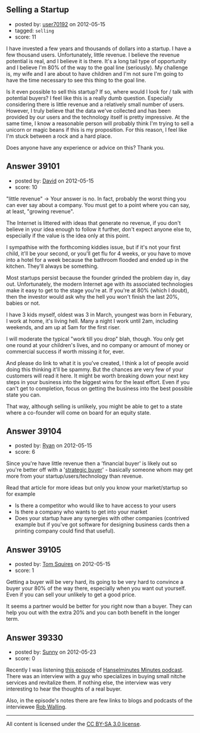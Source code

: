## Selling a Startup

- posted by: [user70192](https://stackexchange.com/users/-1/17955-user70192) on 2012-05-15
- tagged: `selling`
- score: 11

I have invested a few years and thousands of dollars into a startup. I have a few thousand users. Unfortunately, little revenue. I believe the revenue potential is real, and I believe it is there. It's a long tail type of opportunity and I believe I'm 80% of the way to the goal line (seriously). My challenge is, my wife and I are about to have children and I'm not sure I'm going to have the time necessary to see this thing to the goal line.

Is it even possible to sell this startup? If so, where would I look for / talk with potential buyers? I feel like this is a really dumb question. Especially considering there is little revenue and a relatively small number of users. However, I truly believe that the data we've collected and has been provided by our users and the technology itself is pretty impressive. At the same time, I know a reasonable person will probably think I'm trying to sell a unicorn or magic beans if this is my proposition. For this reason, I feel like I'm stuck between a rock and a hard place. 

Does anyone have any experience or advice on this? Thank you.


## Answer 39101

- posted by: [David](https://stackexchange.com/users/-1/5460-david) on 2012-05-15
- score: 10

"little revenue" -> Your answer is no. In fact, probably the worst thing you can ever say about a company. You must get to a point where you can say, at least, "growing revenue".

The Internet is littered with ideas that generate no revenue, if you don't believe in your idea enough to follow it further, don't expect anyone else to, especially if the value is the idea only at this point.

I sympathise with the forthcoming kiddies issue, but if it's not your first child, it'll be your second, or you'll get flu for 4 weeks, or you have to move into a hotel for a week because the bathroom flooded and ended up in the kitchen. They'll always be something.

Most startups persist because the founder grinded the problem day in, day out. Unfortunately, the modern Internet age with its associated technologies make it easy to get to the stage you're at. If you're at 80% (which I doubt), then the investor would ask why the hell you won't finish the last 20%, babies or not.

I have 3 kids myself, oldest was 3 in March, youngest was born in Feburary, I work at home, it's living hell. Many a night I work until 2am, including weekends, and am up at 5am for the first riser.

I will moderate the typical "work till you drop" blah, though. You only get one round at your children's lives, and no company or amount of money or commercial success if worth missing it for, ever.

And please do link to what it is you've created, I think a lot of people avoid doing this thinking it'll be spammy. But the chances are very few of your customers will read it here. It might be worth breaking down your next key steps in your business into the biggest wins for the least effort. Even if you can't get to completion, focus on getting the business into the best possible state you can.

That way, although selling is unlikely, you might be able to get to a state where a co-founder will come on board for an equity state.


## Answer 39104

- posted by: [Ryan](https://stackexchange.com/users/-1/465-ryan) on 2012-05-15
- score: 6

<p>Since you're have little revenue then a 'financial buyer' is likely out so you're better off with a '<a href="http://blog.asmartbear.com/how-value-company-1.html">strategic buyer</a>' - basically someone whom may get more from your startup/users/technology than revenue.</p>

<p>Read that article for more ideas but only you know your market/startup so for example</p>

<ul>
<li>Is there a competitor who would like to have access to your users</li>
<li>Is there a company who wants to get into your market</li>
<li>Does your startup have any synergies with other companies (contrived example but if you've got software for designing business cards then a printing company could find that useful).</li>
</ul>



## Answer 39105

- posted by: [Tom Squires](https://stackexchange.com/users/-1/11392-tom-squires) on 2012-05-15
- score: 1

Getting a buyer will be very hard, its going to be very hard to convince a buyer your 80% of the way there, especially when you want out yourself. Even if you can sell your unlikely to get a good price.

It seems a partner would be better for you right now than a buyer.  They can help you out with the extra 20% and you can both benefit in the longer term. 


## Answer 39330

- posted by: [Sunny](https://stackexchange.com/users/-1/16972-sunny) on 2012-05-23
- score: 0

<p>Recently I was listening <a href="http://hanselminutes.com/310/startup-series-buying-an-existing-small-company-or-online-application" rel="nofollow">this episode</a> of <a href="http://hanselminutes.com/" rel="nofollow">Hanselminutes Minutes podcast</a>. There was an interview with a guy who specializes in buying small nitche services and revitalize them. If nothing else, the interview was very interesting to hear the thoughts of a real buyer.</p>

<p>Also, in the episode's notes there are few links to blogs and podcasts of the interviewee <a href="http://www.softwarebyrob.com/about/" rel="nofollow">Rob Walling</a>.</p>




---

All content is licensed under the [CC BY-SA 3.0 license](https://creativecommons.org/licenses/by-sa/3.0/).
